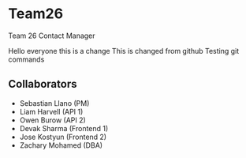 # Team26
Team 26 Contact Manager


Hello everyone this is a change
This is changed from github
Testing git commands

## Collaborators
- Sebastian Llano (PM)
- Liam Harvell (API 1)
- Owen Burow (API 2)
- Devak Sharma (Frontend 1)
- Jose Kostyun (Frontend 2)
- Zachary Mohamed (DBA)
